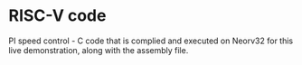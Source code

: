 # RISC-V code

PI speed control - C code that is complied and executed on Neorv32 for this live demonstration, along with the assembly file.



